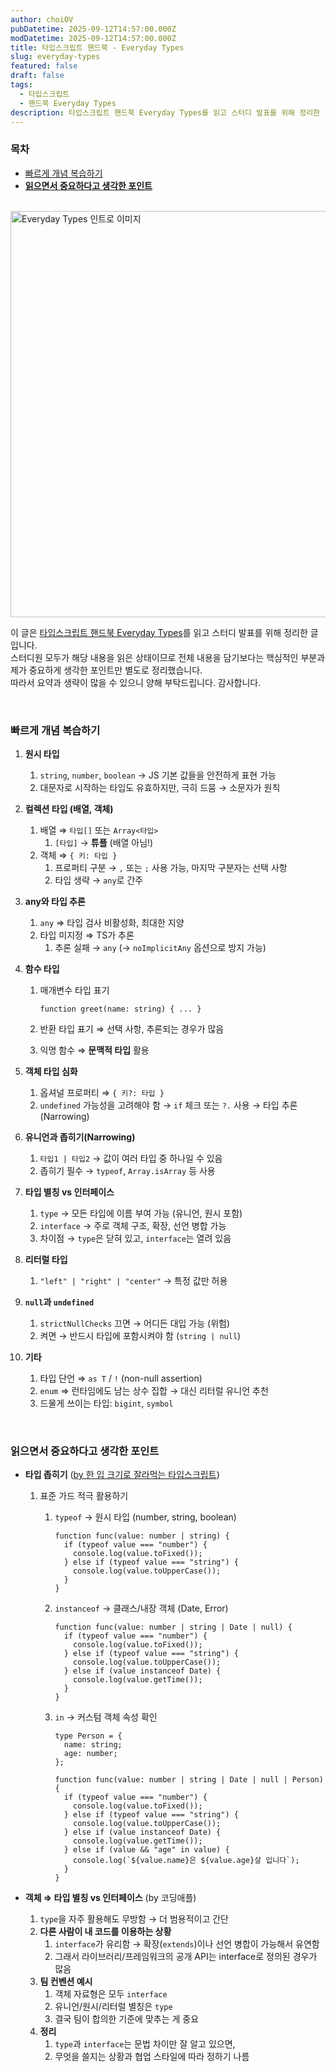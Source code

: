 ```yaml
---
author: choiOV
pubDatetime: 2025-09-12T14:57:00.000Z
modDatetime: 2025-09-12T14:57:00.000Z
title: 타입스크립트 핸드북 - Everyday Types
slug: everyday-types
featured: false
draft: false
tags:
  - 타입스크립트
  - 핸드북 Everyday Types
description: 타입스크립트 핸드북 Everyday Types를 읽고 스터디 발표를 위해 정리한 글입니다.
---
```


### 목차

<!-- toc -->

- [빠르게 개념 복습하기](#%EB%B9%A0%EB%A5%B4%EA%B2%8C-%EA%B0%9C%EB%85%90-%EB%B3%B5%EC%8A%B5%ED%95%98%EA%B8%B0)
- [**읽으면서 중요하다고 생각한 포인트**](#%EC%9D%BD%EC%9C%BC%EB%A9%B4%EC%84%9C-%EC%A4%91%EC%9A%94%ED%95%98%EB%8B%A4%EA%B3%A0-%EC%83%9D%EA%B0%81%ED%95%9C-%ED%8F%AC%EC%9D%B8%ED%8A%B8)

<!-- tocstop -->

<br>

<img src="/assets/everyday-types/intro.png" alt="Everyday Types 인트로 이미지" width="650" />

<br>

이 글은 [타입스크립트 핸드북 Everyday Types](https://www.typescriptlang.org/ko/docs/handbook/2/everyday-types.html)를 읽고 스터디 발표를 위해 정리한 글입니다.  
스터디원 모두가 해당 내용을 읽은 상태이므로 전체 내용을 담기보다는 핵심적인 부분과  
제가 중요하게 생각한 포인트만 별도로 정리했습니다.  
따라서 요약과 생략이 많을 수 있으니 양해 부탁드립니다. 감사합니다.

<br>

### 빠르게 개념 복습하기

1. **원시 타입**
   1. `string`, `number`, `boolean` → JS 기본 값들을 안전하게 표현 가능
   2. 대문자로 시작하는 타입도 유효하지만, 극히 드뭄 → 소문자가 원칙
2. **컬렉션 타입 (배열, 객체)**
   1. 배열 ⇒ `타입[]` 또는 `Array<타입>`
      1. `[타입]` → **튜플** (배열 아님!)
   2. 객체 ⇒ `{ 키: 타입 }`
      1. 프로퍼티 구분 → `,` 또는 `;` 사용 가능, 마지막 구분자는 선택 사항
      2. 타입 생략 → `any`로 간주
3. **any와 타입 추론**
   1. `any` ⇒ 타입 검사 비활성화, 최대한 지양
   2. 타입 미지정 ⇒ TS가 추론
      1. 추론 실패 → `any` (→ `noImplicitAny` 옵션으로 방지 가능)
4. **함수 타입**

   1. 매개변수 타입 표기

      ```tsx
      function greet(name: string) { ... }
      ```

   2. 반환 타입 표기 ⇒ 선택 사항, 추론되는 경우가 많음
   3. 익명 함수 ⇒ **문맥적 타입** 활용

5. **객체 타입 심화**
   1. 옵셔널 프로퍼티 ⇒ `{ 키?: 타입 }`
   2. `undefined` 가능성을 고려해야 함 → `if` 체크 또는 `?.` 사용 → 타입 추론(Narrowing)
6. **유니언과 좁히기(Narrowing)**
   1. `타입1 | 타입2` → 값이 여러 타입 중 하나일 수 있음
   2. 좁히기 필수 → `typeof`, `Array.isArray` 등 사용
7. **타입 별칭 vs 인터페이스**
   1. `type` → 모든 타입에 이름 부여 가능 (유니언, 원시 포함)
   2. `interface` → 주로 객체 구조, 확장, 선언 병합 가능
   3. 차이점 → `type`은 닫혀 있고, `interface`는 열려 있음
8. **리터럴 타입**
   1. `"left" | "right" | "center"` → 특정 값만 허용
9. **`null`과 `undefined`**
   1. `strictNullChecks` 끄면 → 어디든 대입 가능 (위험)
   2. 켜면 → 반드시 타입에 포함시켜야 함 (`string | null`)
10. **기타**
    1. 타입 단언 ⇒ `as T` / `!` (non-null assertion)
    2. `enum` ⇒ 런타임에도 남는 상수 집합 → 대신 리터럴 유니언 추천
    3. 드물게 쓰이는 타입: `bigint`, `symbol`

<br>

### **읽으면서 중요하다고 생각한 포인트**

- **타입 좁히기** ([by 한 입 크기로 잘라먹는 타입스크립트](https://ts.winterlood.com/92c2035a-49bc-4585-9e3d-43206ce92d59))

  1. 표준 가드 적극 활용하기

     1. `typeof` → 원시 타입 (number, string, boolean)

        ```tsx
        function func(value: number | string) {
          if (typeof value === "number") {
            console.log(value.toFixed());
          } else if (typeof value === "string") {
            console.log(value.toUpperCase());
          }
        }
        ```

     2. `instanceof` → 클래스/내장 객체 (Date, Error)

        ```tsx
        function func(value: number | string | Date | null) {
          if (typeof value === "number") {
            console.log(value.toFixed());
          } else if (typeof value === "string") {
            console.log(value.toUpperCase());
          } else if (value instanceof Date) {
            console.log(value.getTime());
          }
        }
        ```

     3. `in` → 커스텀 객체 속성 확인

        ```tsx
        type Person = {
          name: string;
          age: number;
        };

        function func(value: number | string | Date | null | Person) {
          if (typeof value === "number") {
            console.log(value.toFixed());
          } else if (typeof value === "string") {
            console.log(value.toUpperCase());
          } else if (value instanceof Date) {
            console.log(value.getTime());
          } else if (value && "age" in value) {
            console.log(`${value.name}은 ${value.age}살 입니다`);
          }
        }
        ```

- **객체 ⇒ 타입 별칭 vs 인터페이스** (by 코딩애플)
  1.  `type`을 자주 활용해도 무방함 → 더 범용적이고 간단
  2.  **다른 사람이 내 코드를 이용하는 상황**
      1.  `interface`가 유리함 → 확장(`extends`)이나 선언 병합이 가능해서 유연함
      2.  그래서 라이브러리/프레임워크의 공개 API는 interface로 정의된 경우가 많음
  3.  **팀 컨벤션 예시**
      1.  객체 자료형은 모두 `interface`
      2.  유니언/원시/리터럴 별칭은 `type`
      3.  결국 팀이 합의한 기준에 맞추는 게 중요
  4.  **정리**
      1.  `type`과 `interface`는 문법 차이만 잘 알고 있으면,
      2.  무엇을 쓸지는 상황과 협업 스타일에 따라 정하기 나름
